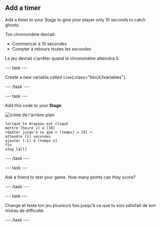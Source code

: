 ## Add a timer

Add a timer to your Stage to give your player only 10 seconds to catch ghosts.

Ton chronomètre devrait:

+ Commencer à 10 secondes
+ Compter à rebours toutes les secondes

Le jeu devrait s'arrêter quand le chronomètre atteindra 0.

\--- task \---

Create a new variable called `time`{:class="block3variables"}.

\--- /task \---

\--- task \---

Add this code to your **Stage**:

![icône de l'arrière-plan](images/ghost-backdrop.png)

```blocks3
lorsque le drapeau est cliqué
mettre [heure v] à [10]
répéter jusqu'à ce que < (temps) = [0] >
attendre (1) secondes
ajouter (-1) à [temps v]
fin
stop [all]
```

\--- /task \---

\--- task \---

Ask a friend to test your game. How many points can they score?

\--- /task \---

\--- task \---

Change et teste ton jeu plusieurs fois jusqu'à ce que tu sois satisfait de son niveau de difficulté.

\--- /task \---